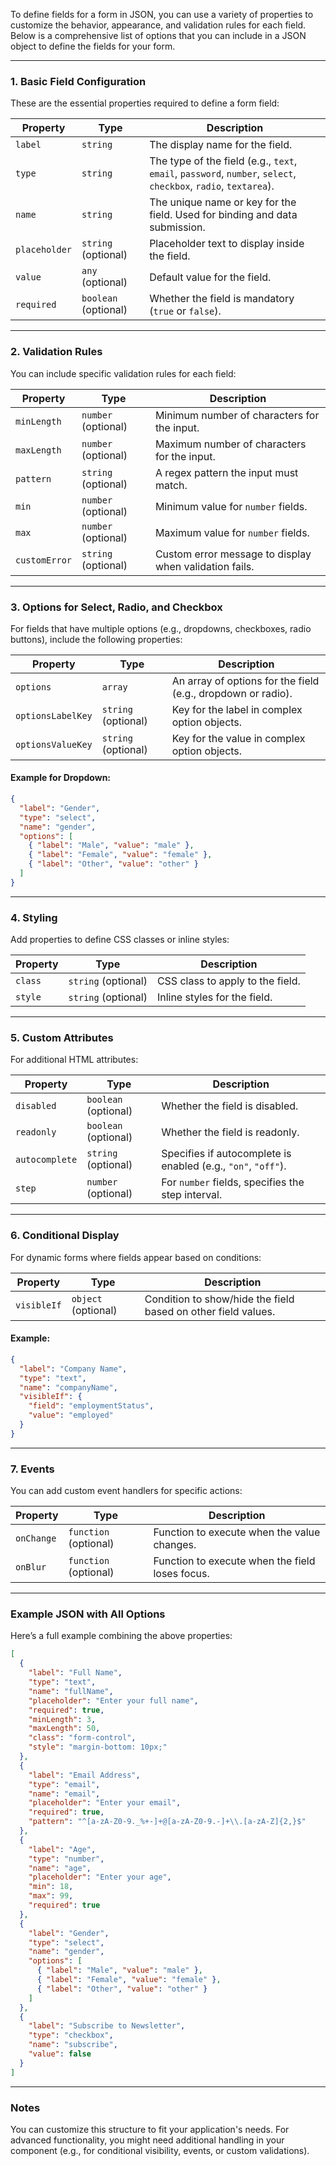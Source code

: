 To define fields for a form in JSON, you can use a variety of properties to customize the behavior, appearance, and validation rules for each field. Below is a comprehensive list of options that you can include in a JSON object to define the fields for your form.

---

### 1. **Basic Field Configuration**
These are the essential properties required to define a form field:

| **Property**       | **Type**              | **Description**                                                |
|---------------------|-----------------------|----------------------------------------------------------------|
| `label`            | `string`             | The display name for the field.                               |
| `type`             | `string`             | The type of the field (e.g., `text`, `email`, `password`, `number`, `select`, `checkbox`, `radio`, `textarea`). |
| `name`             | `string`             | The unique name or key for the field. Used for binding and data submission. |
| `placeholder`      | `string` (optional)  | Placeholder text to display inside the field.                 |
| `value`            | `any` (optional)     | Default value for the field.                                  |
| `required`         | `boolean` (optional) | Whether the field is mandatory (`true` or `false`).           |

---

### 2. **Validation Rules**
You can include specific validation rules for each field:

| **Property**       | **Type**             | **Description**                                                |
|---------------------|----------------------|-----------------------------------------------------------------|
| `minLength`        | `number` (optional) | Minimum number of characters for the input.                   |
| `maxLength`        | `number` (optional) | Maximum number of characters for the input.                   |
| `pattern`          | `string` (optional) | A regex pattern the input must match.                         |
| `min`              | `number` (optional) | Minimum value for `number` fields.                            |
| `max`              | `number` (optional) | Maximum value for `number` fields.                            |
| `customError`      | `string` (optional) | Custom error message to display when validation fails.         |

---

### 3. **Options for Select, Radio, and Checkbox**
For fields that have multiple options (e.g., dropdowns, checkboxes, radio buttons), include the following properties:

| **Property**       | **Type**               | **Description**                                                |
|---------------------|------------------------|-----------------------------------------------------------------|
| `options`          | `array`               | An array of options for the field (e.g., dropdown or radio).   |
| `optionsLabelKey`  | `string` (optional)   | Key for the label in complex option objects.                  |
| `optionsValueKey`  | `string` (optional)   | Key for the value in complex option objects.                  |

#### Example for Dropdown:
```json
{
  "label": "Gender",
  "type": "select",
  "name": "gender",
  "options": [
    { "label": "Male", "value": "male" },
    { "label": "Female", "value": "female" },
    { "label": "Other", "value": "other" }
  ]
}
```

---

### 4. **Styling**
Add properties to define CSS classes or inline styles:

| **Property**       | **Type**              | **Description**                                                |
|---------------------|-----------------------|-----------------------------------------------------------------|
| `class`            | `string` (optional)  | CSS class to apply to the field.                              |
| `style`            | `string` (optional)  | Inline styles for the field.                                  |

---

### 5. **Custom Attributes**
For additional HTML attributes:

| **Property**       | **Type**              | **Description**                                                |
|---------------------|-----------------------|-----------------------------------------------------------------|
| `disabled`         | `boolean` (optional) | Whether the field is disabled.                                |
| `readonly`         | `boolean` (optional) | Whether the field is readonly.                                |
| `autocomplete`     | `string` (optional)  | Specifies if autocomplete is enabled (e.g., `"on"`, `"off"`). |
| `step`             | `number` (optional)  | For `number` fields, specifies the step interval.             |

---

### 6. **Conditional Display**
For dynamic forms where fields appear based on conditions:

| **Property**       | **Type**              | **Description**                                                |
|---------------------|-----------------------|-----------------------------------------------------------------|
| `visibleIf`        | `object` (optional)  | Condition to show/hide the field based on other field values.  |

#### Example:
```json
{
  "label": "Company Name",
  "type": "text",
  "name": "companyName",
  "visibleIf": {
    "field": "employmentStatus",
    "value": "employed"
  }
}
```

---

### 7. **Events**
You can add custom event handlers for specific actions:

| **Property**       | **Type**              | **Description**                                                |
|---------------------|-----------------------|-----------------------------------------------------------------|
| `onChange`         | `function` (optional)| Function to execute when the value changes.                   |
| `onBlur`           | `function` (optional)| Function to execute when the field loses focus.               |

---

### Example JSON with All Options
Here’s a full example combining the above properties:

```json
[
  {
    "label": "Full Name",
    "type": "text",
    "name": "fullName",
    "placeholder": "Enter your full name",
    "required": true,
    "minLength": 3,
    "maxLength": 50,
    "class": "form-control",
    "style": "margin-bottom: 10px;"
  },
  {
    "label": "Email Address",
    "type": "email",
    "name": "email",
    "placeholder": "Enter your email",
    "required": true,
    "pattern": "^[a-zA-Z0-9._%+-]+@[a-zA-Z0-9.-]+\\.[a-zA-Z]{2,}$"
  },
  {
    "label": "Age",
    "type": "number",
    "name": "age",
    "placeholder": "Enter your age",
    "min": 18,
    "max": 99,
    "required": true
  },
  {
    "label": "Gender",
    "type": "select",
    "name": "gender",
    "options": [
      { "label": "Male", "value": "male" },
      { "label": "Female", "value": "female" },
      { "label": "Other", "value": "other" }
    ]
  },
  {
    "label": "Subscribe to Newsletter",
    "type": "checkbox",
    "name": "subscribe",
    "value": false
  }
]
```

---

### Notes
You can customize this structure to fit your application's needs. For advanced functionality, you might need additional handling in your component (e.g., for conditional visibility, events, or custom validations).
